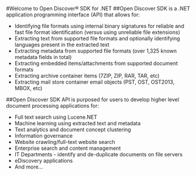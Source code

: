 #Welcome to Open Discover® SDK for .NET
##Open Discover SDK is a .NET application programming interface (API) that allows for:
- Identifying file formats using internal binary signatures for reliable and fast file format identification (versus using unreliable file extensions)
- Extracting text from supported file formats and optionally identifying languages present in the extracted text
- Extracting metadata from supported file formats (over 1,325 known metadata fields in total)
- Extracting embedded items/attachments from supported document formats
- Extracting archive container items (7ZIP, ZIP, RAR, TAR, etc)
- Extracting mail store container email objects (PST, OST, OST2013, MBOX, etc)

##Open Discover SDK API is purposed for users to develop higher level document processing applications for:
- Full text search using Lucene.NET
- Machine learning using extracted text and metadata
- Text analytics and document concept clustering
- Information governance
- Website crawling/full-text website search
- Enterprise search and content management
- IT Departments - identify and de-duplicate documents on file servers
- eDiscovery applications 
- And more...
